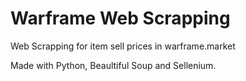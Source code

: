 # Warframe Web Scrapping
Web Scrapping for item sell prices in warframe.market

Made with Python, Beaultiful Soup and Sellenium.
